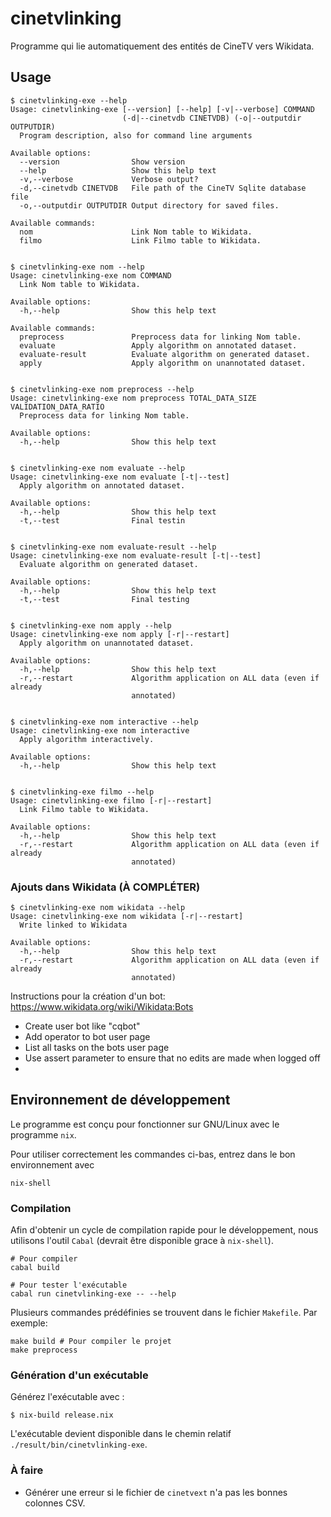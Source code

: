 # cinetvlinking

Programme qui lie automatiquement des entités de CineTV vers Wikidata.

## Usage

```
$ cinetvlinking-exe --help
Usage: cinetvlinking-exe [--version] [--help] [-v|--verbose] COMMAND
                         (-d|--cinetvdb CINETVDB) (-o|--outputdir OUTPUTDIR)
  Program description, also for command line arguments

Available options:
  --version                Show version
  --help                   Show this help text
  -v,--verbose             Verbose output?
  -d,--cinetvdb CINETVDB   File path of the CineTV Sqlite database file
  -o,--outputdir OUTPUTDIR Output directory for saved files.

Available commands:
  nom                      Link Nom table to Wikidata.
  filmo                    Link Filmo table to Wikidata.


$ cinetvlinking-exe nom --help
Usage: cinetvlinking-exe nom COMMAND
  Link Nom table to Wikidata.

Available options:
  -h,--help                Show this help text

Available commands:
  preprocess               Preprocess data for linking Nom table.
  evaluate                 Apply algorithm on annotated dataset.
  evaluate-result          Evaluate algorithm on generated dataset.
  apply                    Apply algorithm on unannotated dataset.


$ cinetvlinking-exe nom preprocess --help
Usage: cinetvlinking-exe nom preprocess TOTAL_DATA_SIZE VALIDATION_DATA_RATIO
  Preprocess data for linking Nom table.

Available options:
  -h,--help                Show this help text


$ cinetvlinking-exe nom evaluate --help
Usage: cinetvlinking-exe nom evaluate [-t|--test]
  Apply algorithm on annotated dataset.

Available options:
  -h,--help                Show this help text
  -t,--test                Final testin


$ cinetvlinking-exe nom evaluate-result --help
Usage: cinetvlinking-exe nom evaluate-result [-t|--test]
  Evaluate algorithm on generated dataset.

Available options:
  -h,--help                Show this help text
  -t,--test                Final testing


$ cinetvlinking-exe nom apply --help
Usage: cinetvlinking-exe nom apply [-r|--restart]
  Apply algorithm on unannotated dataset.

Available options:
  -h,--help                Show this help text
  -r,--restart             Algorithm application on ALL data (even if already
                           annotated)


$ cinetvlinking-exe nom interactive --help
Usage: cinetvlinking-exe nom interactive
  Apply algorithm interactively.

Available options:
  -h,--help                Show this help text


$ cinetvlinking-exe filmo --help
Usage: cinetvlinking-exe filmo [-r|--restart]
  Link Filmo table to Wikidata.

Available options:
  -h,--help                Show this help text
  -r,--restart             Algorithm application on ALL data (even if already
                           annotated)
```

### Ajouts dans Wikidata (À COMPLÉTER)

```
$ cinetvlinking-exe nom wikidata --help
Usage: cinetvlinking-exe nom wikidata [-r|--restart]
  Write linked to Wikidata

Available options:
  -h,--help                Show this help text
  -r,--restart             Algorithm application on ALL data (even if already
                           annotated)
```

Instructions pour la création d'un bot: https://www.wikidata.org/wiki/Wikidata:Bots

- Create user bot like "cqbot"
- Add operator to bot user page
- List all tasks on the bots user page
- Use assert parameter to ensure that no edits are made when logged off
-

## Environnement de développement

Le programme est conçu pour fonctionner sur GNU/Linux avec le programme `nix`.

Pour utiliser correctement les commandes ci-bas, entrez dans le bon environnement avec

```
nix-shell
```

### Compilation

Afin d'obtenir un cycle de compilation rapide pour le développement, nous
utilisons l'outil `Cabal` (devrait être disponible grace à `nix-shell`).

```
# Pour compiler
cabal build

# Pour tester l'exécutable
cabal run cinetvlinking-exe -- --help
```

Plusieurs commandes prédéfinies se trouvent dans le fichier `Makefile`. Par exemple:

```
make build # Pour compiler le projet
make preprocess
```

### Génération d'un exécutable

Générez l'exécutable avec :

```
$ nix-build release.nix
```

L'exécutable devient disponible dans le chemin relatif `./result/bin/cinetvlinking-exe`.

### À faire

- Générer une erreur si le fichier de `cinetvext` n'a pas les bonnes colonnes CSV.
